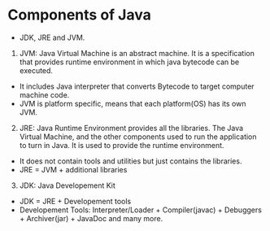 # Components of Java
- JDK, JRE and JVM.

1. JVM: Java Virtual Machine is an abstract machine. It is a specification that provides runtime environment in which java bytecode can be executed.
- It includes Java interpreter that converts Bytecode to target computer machine code.
- JVM is platform specific, means that each platform(OS) has its own JVM.

2. JRE: Java Runtime Environment provides all the libraries. The Java Virtual Machine, and the other components used to run the application to turn in Java. It is used to provide the runtime environment. 
- It does not contain tools and utilities but just contains the libraries.
- JRE = JVM + additional libraries

3. JDK: Java Developement Kit
- JDK = JRE + Developement tools
- Developement Tools: Interpreter/Loader + Compiler(javac) + Debuggers + Archiver(jar) + JavaDoc and many more.